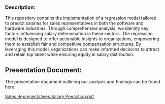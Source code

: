### Description:
This repository contains the implementation of a regression model tailored to predict salaries for sales representatives in both the software and hardware industries. Through comprehensive analysis, we identify key factors influencing salary determination in these sectors. The regression model is designed to offer actionable insights to organizations, empowering them to establish fair and competitive compensation structures. By leveraging this model, organizations can make informed decisions to attract and retain top talent while ensuring equity in salary distribution.

## Presentation Document:
The presentation document outlining our analysis and findings can be found here:

[Sales Representatives Salary Prediction.pdf](https://github.com/srimallipudi/Salary-Prediction-Model-for-Software-and-Hardware-Industries/files/14776431/Sales.Representatives.Salary.Prediction.pdf)
